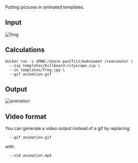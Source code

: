 Putting pictures in animated templates.

Input
-----

![frog](https://user-images.githubusercontent.com/118367/39386221-9780dec0-4a41-11e8-827d-ec30fea33269.jpg)

Calculations
------------

```
docker run -v $PWD:/share paulfitz/makesweet /reanimator \
  --zip templates/billboard-cityscape.zip \
  --in templates/frog.jpg \
  --gif animation.gif
```

Output
------

![animation](https://user-images.githubusercontent.com/118367/39386216-8f26a80e-4a41-11e8-8ae0-0d44a5a55af1.gif)

Video format
------------

You can generate a video output instead of a gif by replacing:
```
  --gif animation.gif
```
with:
```
  --vid animation.mp4
```
